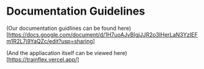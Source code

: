 # Documentation Guidelines

(Our documentation guidlines can be found here)[https://docs.google.com/document/d/1H7uoAJvBIgjJJR2o3IHerLaN3YzIEFm1R2L7j9YaQZc/edit?usp=sharing]

(And the appliacation itself can be viewed here)[https://trainflex.vercel.app/]
